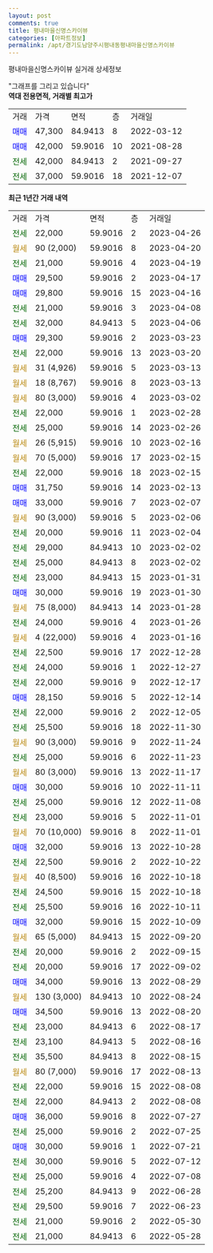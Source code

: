 ```yaml
---
layout: post
comments: true
title: 평내마을신명스카이뷰
categories: [아파트정보]
permalink: /apt/경기도남양주시평내동평내마을신명스카이뷰
---
```


평내마을신명스카이뷰 실거래 상세정보

<script type="text/javascript">
  google.charts.load('current', {'packages':['line', 'corechart']});
  google.charts.setOnLoadCallback(drawChart);

  function drawChart() {
    var data = new google.visualization.DataTable();
    data.addColumn('date', '거래일');
    data.addColumn('number', "매매");
    data.addColumn('number', "전세");
    data.addColumn('number', "전매");

    data.addRows([[new Date(Date.parse("2023-04-26")), null, 22000, null], [new Date(Date.parse("2023-04-20")), null, null, null], [new Date(Date.parse("2023-04-19")), null, 21000, null], [new Date(Date.parse("2023-04-17")), 29500, null, null], [new Date(Date.parse("2023-04-16")), 29800, null, null], [new Date(Date.parse("2023-04-08")), null, 21000, null], [new Date(Date.parse("2023-04-06")), null, 32000, null], [new Date(Date.parse("2023-03-23")), 29300, null, null], [new Date(Date.parse("2023-03-20")), null, 22000, null], [new Date(Date.parse("2023-03-13")), null, null, null], [new Date(Date.parse("2023-03-13")), null, null, null], [new Date(Date.parse("2023-03-02")), null, null, null], [new Date(Date.parse("2023-02-28")), null, 22000, null], [new Date(Date.parse("2023-02-26")), null, 25000, null], [new Date(Date.parse("2023-02-16")), null, null, null], [new Date(Date.parse("2023-02-15")), null, null, null], [new Date(Date.parse("2023-02-15")), null, 22000, null], [new Date(Date.parse("2023-02-13")), 31750, null, null], [new Date(Date.parse("2023-02-07")), 33000, null, null], [new Date(Date.parse("2023-02-06")), null, null, null], [new Date(Date.parse("2023-02-04")), null, 20000, null], [new Date(Date.parse("2023-02-02")), null, 29000, null], [new Date(Date.parse("2023-02-02")), null, 25000, null], [new Date(Date.parse("2023-01-31")), null, 23000, null], [new Date(Date.parse("2023-01-30")), 30000, null, null], [new Date(Date.parse("2023-01-28")), null, null, null], [new Date(Date.parse("2023-01-26")), null, 24000, null], [new Date(Date.parse("2023-01-16")), null, null, null], [new Date(Date.parse("2022-12-28")), null, 22500, null], [new Date(Date.parse("2022-12-27")), null, 24000, null], [new Date(Date.parse("2022-12-17")), null, 22000, null], [new Date(Date.parse("2022-12-14")), 28150, null, null], [new Date(Date.parse("2022-12-05")), null, 22000, null], [new Date(Date.parse("2022-11-30")), null, 25500, null], [new Date(Date.parse("2022-11-24")), null, null, null], [new Date(Date.parse("2022-11-23")), null, 25000, null], [new Date(Date.parse("2022-11-17")), null, null, null], [new Date(Date.parse("2022-11-11")), 30000, null, null], [new Date(Date.parse("2022-11-08")), null, 25000, null], [new Date(Date.parse("2022-11-01")), null, 23000, null], [new Date(Date.parse("2022-11-01")), null, null, null], [new Date(Date.parse("2022-10-28")), 32000, null, null], [new Date(Date.parse("2022-10-22")), null, 22500, null], [new Date(Date.parse("2022-10-18")), null, null, null], [new Date(Date.parse("2022-10-18")), null, 24500, null], [new Date(Date.parse("2022-10-11")), null, 25500, null], [new Date(Date.parse("2022-10-09")), 32000, null, null], [new Date(Date.parse("2022-09-20")), null, null, null], [new Date(Date.parse("2022-09-15")), null, 20000, null], [new Date(Date.parse("2022-09-02")), null, 20000, null], [new Date(Date.parse("2022-08-29")), 34000, null, null], [new Date(Date.parse("2022-08-24")), null, null, null], [new Date(Date.parse("2022-08-20")), 34500, null, null], [new Date(Date.parse("2022-08-17")), null, 23000, null], [new Date(Date.parse("2022-08-16")), null, 23100, null], [new Date(Date.parse("2022-08-15")), null, 35500, null], [new Date(Date.parse("2022-08-13")), null, null, null], [new Date(Date.parse("2022-08-08")), null, 22000, null], [new Date(Date.parse("2022-08-08")), null, 22000, null], [new Date(Date.parse("2022-07-27")), 36000, null, null], [new Date(Date.parse("2022-07-25")), null, 25000, null], [new Date(Date.parse("2022-07-21")), 30000, null, null], [new Date(Date.parse("2022-07-12")), null, 30000, null], [new Date(Date.parse("2022-07-08")), null, 25000, null], [new Date(Date.parse("2022-06-28")), null, 25200, null], [new Date(Date.parse("2022-06-23")), null, 29500, null], [new Date(Date.parse("2022-05-30")), null, 21000, null], [new Date(Date.parse("2022-05-28")), null, 21000, null]]);

    var options = {
      hAxis: {
        format: 'yyyy/MM/dd'
      },    
      lineWidth: 0,
      pointsVisible: true,    
      title: '최근 1년간 유형별 실거래가 분포',
      legend: { position: 'bottom' }
    };

    var formatter = new google.visualization.NumberFormat({pattern:'###,###'} );
    formatter.format(data, 1);
    formatter.format(data, 2);
    
    setTimeout(function() {
        var chart = new google.visualization.LineChart(document.getElementById('columnchart_material'));
        chart.draw(data, (options));
        document.getElementById('loading').style.display = 'none';
    }, 200);
  }
</script>


<div id="loading" style="z-index:20; display: block; margin-left: 0px">"그래프를 그리고 있습니다"</div>
<div id="columnchart_material" style="width: 95%; margin-left: 0px; display: block"></div>
<!-- contents start -->
<b>역대 전용면적, 거래별 최고가</b>
<table class="sortable">
    <tr>
      <td>거래</td>
      <td>가격</td>
      <td>면적</td>
      <td>층</td>
      <td>거래일</td>
    </tr>
        <tr>
          <td><a style="color: blue">매매</a></td>
          <td>47,300</td>
          <td>84.9413</td>
          <td>8</td>
          <td>2022-03-12</td>
        </tr>            <tr>
          <td><a style="color: blue">매매</a></td>
          <td>42,000</td>
          <td>59.9016</td>
          <td>10</td>
          <td>2021-08-28</td>
        </tr>        
        <tr>
              <td><a style="color: darkgreen">전세</a></td>
              <td>42,000</td>
              <td>84.9413</td>
              <td>2</td>
              <td>2021-09-27</td>
            </tr>            <tr>
              <td><a style="color: darkgreen">전세</a></td>
              <td>37,000</td>
              <td>59.9016</td>
              <td>18</td>
              <td>2021-12-07</td>
            </tr>        
    
</table>

<b>최근 1년간 거래 내역</b>

<table class="sortable">
    <tr>
      <td>거래</td>
      <td>가격</td>
      <td>면적</td>
      <td>층</td>
      <td>거래일</td>
    </tr>
    <tr>
      <td><a style="color: darkgreen">전세</a></td>
      <td>22,000</td>
      <td>59.9016</td>
      <td>2</td>
      <td>2023-04-26</td>
    </tr>          <tr>
      <td><a style="color: darkgoldenrod">월세</a></td>
      <td>90 (2,000)</td>
      <td>59.9016</td>
      <td>8</td>
      <td>2023-04-20</td>
    </tr>          <tr>
      <td><a style="color: darkgreen">전세</a></td>
      <td>21,000</td>
      <td>59.9016</td>
      <td>4</td>
      <td>2023-04-19</td>
    </tr>          <tr>
      <td><a style="color: blue">매매</a></td>
      <td>29,500</td>
      <td>59.9016</td>
      <td>2</td>
      <td>2023-04-17</td>
    </tr>          <tr>
      <td><a style="color: blue">매매</a></td>
      <td>29,800</td>
      <td>59.9016</td>
      <td>15</td>
      <td>2023-04-16</td>
    </tr>          <tr>
      <td><a style="color: darkgreen">전세</a></td>
      <td>21,000</td>
      <td>59.9016</td>
      <td>3</td>
      <td>2023-04-08</td>
    </tr>          <tr>
      <td><a style="color: darkgreen">전세</a></td>
      <td>32,000</td>
      <td>84.9413</td>
      <td>5</td>
      <td>2023-04-06</td>
    </tr>          <tr>
      <td><a style="color: blue">매매</a></td>
      <td>29,300</td>
      <td>59.9016</td>
      <td>2</td>
      <td>2023-03-23</td>
    </tr>          <tr>
      <td><a style="color: darkgreen">전세</a></td>
      <td>22,000</td>
      <td>59.9016</td>
      <td>13</td>
      <td>2023-03-20</td>
    </tr>          <tr>
      <td><a style="color: darkgoldenrod">월세</a></td>
      <td>31 (4,926)</td>
      <td>59.9016</td>
      <td>5</td>
      <td>2023-03-13</td>
    </tr>          <tr>
      <td><a style="color: darkgoldenrod">월세</a></td>
      <td>18 (8,767)</td>
      <td>59.9016</td>
      <td>8</td>
      <td>2023-03-13</td>
    </tr>          <tr>
      <td><a style="color: darkgoldenrod">월세</a></td>
      <td>80 (3,000)</td>
      <td>59.9016</td>
      <td>4</td>
      <td>2023-03-02</td>
    </tr>          <tr>
      <td><a style="color: darkgreen">전세</a></td>
      <td>22,000</td>
      <td>59.9016</td>
      <td>1</td>
      <td>2023-02-28</td>
    </tr>          <tr>
      <td><a style="color: darkgreen">전세</a></td>
      <td>25,000</td>
      <td>59.9016</td>
      <td>14</td>
      <td>2023-02-26</td>
    </tr>          <tr>
      <td><a style="color: darkgoldenrod">월세</a></td>
      <td>26 (5,915)</td>
      <td>59.9016</td>
      <td>10</td>
      <td>2023-02-16</td>
    </tr>          <tr>
      <td><a style="color: darkgoldenrod">월세</a></td>
      <td>70 (5,000)</td>
      <td>59.9016</td>
      <td>17</td>
      <td>2023-02-15</td>
    </tr>          <tr>
      <td><a style="color: darkgreen">전세</a></td>
      <td>22,000</td>
      <td>59.9016</td>
      <td>18</td>
      <td>2023-02-15</td>
    </tr>          <tr>
      <td><a style="color: blue">매매</a></td>
      <td>31,750</td>
      <td>59.9016</td>
      <td>14</td>
      <td>2023-02-13</td>
    </tr>          <tr>
      <td><a style="color: blue">매매</a></td>
      <td>33,000</td>
      <td>59.9016</td>
      <td>7</td>
      <td>2023-02-07</td>
    </tr>          <tr>
      <td><a style="color: darkgoldenrod">월세</a></td>
      <td>90 (3,000)</td>
      <td>59.9016</td>
      <td>5</td>
      <td>2023-02-06</td>
    </tr>          <tr>
      <td><a style="color: darkgreen">전세</a></td>
      <td>20,000</td>
      <td>59.9016</td>
      <td>11</td>
      <td>2023-02-04</td>
    </tr>          <tr>
      <td><a style="color: darkgreen">전세</a></td>
      <td>29,000</td>
      <td>84.9413</td>
      <td>10</td>
      <td>2023-02-02</td>
    </tr>          <tr>
      <td><a style="color: darkgreen">전세</a></td>
      <td>25,000</td>
      <td>84.9413</td>
      <td>8</td>
      <td>2023-02-02</td>
    </tr>          <tr>
      <td><a style="color: darkgreen">전세</a></td>
      <td>23,000</td>
      <td>84.9413</td>
      <td>15</td>
      <td>2023-01-31</td>
    </tr>          <tr>
      <td><a style="color: blue">매매</a></td>
      <td>30,000</td>
      <td>59.9016</td>
      <td>19</td>
      <td>2023-01-30</td>
    </tr>          <tr>
      <td><a style="color: darkgoldenrod">월세</a></td>
      <td>75 (8,000)</td>
      <td>84.9413</td>
      <td>14</td>
      <td>2023-01-28</td>
    </tr>          <tr>
      <td><a style="color: darkgreen">전세</a></td>
      <td>24,000</td>
      <td>59.9016</td>
      <td>4</td>
      <td>2023-01-26</td>
    </tr>          <tr>
      <td><a style="color: darkgoldenrod">월세</a></td>
      <td>4 (22,000)</td>
      <td>59.9016</td>
      <td>4</td>
      <td>2023-01-16</td>
    </tr>          <tr>
      <td><a style="color: darkgreen">전세</a></td>
      <td>22,500</td>
      <td>59.9016</td>
      <td>17</td>
      <td>2022-12-28</td>
    </tr>          <tr>
      <td><a style="color: darkgreen">전세</a></td>
      <td>24,000</td>
      <td>59.9016</td>
      <td>1</td>
      <td>2022-12-27</td>
    </tr>          <tr>
      <td><a style="color: darkgreen">전세</a></td>
      <td>22,000</td>
      <td>59.9016</td>
      <td>9</td>
      <td>2022-12-17</td>
    </tr>          <tr>
      <td><a style="color: blue">매매</a></td>
      <td>28,150</td>
      <td>59.9016</td>
      <td>5</td>
      <td>2022-12-14</td>
    </tr>          <tr>
      <td><a style="color: darkgreen">전세</a></td>
      <td>22,000</td>
      <td>59.9016</td>
      <td>2</td>
      <td>2022-12-05</td>
    </tr>          <tr>
      <td><a style="color: darkgreen">전세</a></td>
      <td>25,500</td>
      <td>59.9016</td>
      <td>18</td>
      <td>2022-11-30</td>
    </tr>          <tr>
      <td><a style="color: darkgoldenrod">월세</a></td>
      <td>90 (3,000)</td>
      <td>59.9016</td>
      <td>9</td>
      <td>2022-11-24</td>
    </tr>          <tr>
      <td><a style="color: darkgreen">전세</a></td>
      <td>25,000</td>
      <td>59.9016</td>
      <td>6</td>
      <td>2022-11-23</td>
    </tr>          <tr>
      <td><a style="color: darkgoldenrod">월세</a></td>
      <td>80 (3,000)</td>
      <td>59.9016</td>
      <td>13</td>
      <td>2022-11-17</td>
    </tr>          <tr>
      <td><a style="color: blue">매매</a></td>
      <td>30,000</td>
      <td>59.9016</td>
      <td>10</td>
      <td>2022-11-11</td>
    </tr>          <tr>
      <td><a style="color: darkgreen">전세</a></td>
      <td>25,000</td>
      <td>59.9016</td>
      <td>12</td>
      <td>2022-11-08</td>
    </tr>          <tr>
      <td><a style="color: darkgreen">전세</a></td>
      <td>23,000</td>
      <td>59.9016</td>
      <td>5</td>
      <td>2022-11-01</td>
    </tr>          <tr>
      <td><a style="color: darkgoldenrod">월세</a></td>
      <td>70 (10,000)</td>
      <td>59.9016</td>
      <td>8</td>
      <td>2022-11-01</td>
    </tr>          <tr>
      <td><a style="color: blue">매매</a></td>
      <td>32,000</td>
      <td>59.9016</td>
      <td>13</td>
      <td>2022-10-28</td>
    </tr>          <tr>
      <td><a style="color: darkgreen">전세</a></td>
      <td>22,500</td>
      <td>59.9016</td>
      <td>2</td>
      <td>2022-10-22</td>
    </tr>          <tr>
      <td><a style="color: darkgoldenrod">월세</a></td>
      <td>40 (8,500)</td>
      <td>59.9016</td>
      <td>16</td>
      <td>2022-10-18</td>
    </tr>          <tr>
      <td><a style="color: darkgreen">전세</a></td>
      <td>24,500</td>
      <td>59.9016</td>
      <td>15</td>
      <td>2022-10-18</td>
    </tr>          <tr>
      <td><a style="color: darkgreen">전세</a></td>
      <td>25,500</td>
      <td>59.9016</td>
      <td>16</td>
      <td>2022-10-11</td>
    </tr>          <tr>
      <td><a style="color: blue">매매</a></td>
      <td>32,000</td>
      <td>59.9016</td>
      <td>15</td>
      <td>2022-10-09</td>
    </tr>          <tr>
      <td><a style="color: darkgoldenrod">월세</a></td>
      <td>65 (5,000)</td>
      <td>84.9413</td>
      <td>15</td>
      <td>2022-09-20</td>
    </tr>          <tr>
      <td><a style="color: darkgreen">전세</a></td>
      <td>20,000</td>
      <td>59.9016</td>
      <td>2</td>
      <td>2022-09-15</td>
    </tr>          <tr>
      <td><a style="color: darkgreen">전세</a></td>
      <td>20,000</td>
      <td>59.9016</td>
      <td>17</td>
      <td>2022-09-02</td>
    </tr>          <tr>
      <td><a style="color: blue">매매</a></td>
      <td>34,000</td>
      <td>59.9016</td>
      <td>13</td>
      <td>2022-08-29</td>
    </tr>          <tr>
      <td><a style="color: darkgoldenrod">월세</a></td>
      <td>130 (3,000)</td>
      <td>84.9413</td>
      <td>10</td>
      <td>2022-08-24</td>
    </tr>          <tr>
      <td><a style="color: blue">매매</a></td>
      <td>34,500</td>
      <td>59.9016</td>
      <td>13</td>
      <td>2022-08-20</td>
    </tr>          <tr>
      <td><a style="color: darkgreen">전세</a></td>
      <td>23,000</td>
      <td>84.9413</td>
      <td>6</td>
      <td>2022-08-17</td>
    </tr>          <tr>
      <td><a style="color: darkgreen">전세</a></td>
      <td>23,100</td>
      <td>84.9413</td>
      <td>5</td>
      <td>2022-08-16</td>
    </tr>          <tr>
      <td><a style="color: darkgreen">전세</a></td>
      <td>35,500</td>
      <td>84.9413</td>
      <td>8</td>
      <td>2022-08-15</td>
    </tr>          <tr>
      <td><a style="color: darkgoldenrod">월세</a></td>
      <td>80 (7,000)</td>
      <td>59.9016</td>
      <td>17</td>
      <td>2022-08-13</td>
    </tr>          <tr>
      <td><a style="color: darkgreen">전세</a></td>
      <td>22,000</td>
      <td>59.9016</td>
      <td>15</td>
      <td>2022-08-08</td>
    </tr>          <tr>
      <td><a style="color: darkgreen">전세</a></td>
      <td>22,000</td>
      <td>84.9413</td>
      <td>2</td>
      <td>2022-08-08</td>
    </tr>          <tr>
      <td><a style="color: blue">매매</a></td>
      <td>36,000</td>
      <td>59.9016</td>
      <td>8</td>
      <td>2022-07-27</td>
    </tr>          <tr>
      <td><a style="color: darkgreen">전세</a></td>
      <td>25,000</td>
      <td>59.9016</td>
      <td>2</td>
      <td>2022-07-25</td>
    </tr>          <tr>
      <td><a style="color: blue">매매</a></td>
      <td>30,000</td>
      <td>59.9016</td>
      <td>1</td>
      <td>2022-07-21</td>
    </tr>          <tr>
      <td><a style="color: darkgreen">전세</a></td>
      <td>30,000</td>
      <td>59.9016</td>
      <td>5</td>
      <td>2022-07-12</td>
    </tr>          <tr>
      <td><a style="color: darkgreen">전세</a></td>
      <td>25,000</td>
      <td>59.9016</td>
      <td>4</td>
      <td>2022-07-08</td>
    </tr>          <tr>
      <td><a style="color: darkgreen">전세</a></td>
      <td>25,200</td>
      <td>84.9413</td>
      <td>9</td>
      <td>2022-06-28</td>
    </tr>          <tr>
      <td><a style="color: darkgreen">전세</a></td>
      <td>29,500</td>
      <td>59.9016</td>
      <td>7</td>
      <td>2022-06-23</td>
    </tr>          <tr>
      <td><a style="color: darkgreen">전세</a></td>
      <td>21,000</td>
      <td>59.9016</td>
      <td>2</td>
      <td>2022-05-30</td>
    </tr>          <tr>
      <td><a style="color: darkgreen">전세</a></td>
      <td>21,000</td>
      <td>84.9413</td>
      <td>6</td>
      <td>2022-05-28</td>
    </tr>      </table>
<!-- contents end -->    

